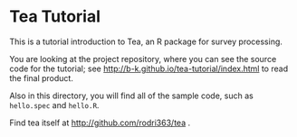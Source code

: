 Tea Tutorial
============

This is a tutorial introduction to Tea, an R package for survey processing.

You are looking at the project repository, where you can see the source code for the tutorial; see
http://b-k.github.io/tea-tutorial/index.html to read the final product.

Also in this directory, you will find all of the sample code, such as `hello.spec` and `hello.R`.

Find tea itself at http://github.com/rodri363/tea .
